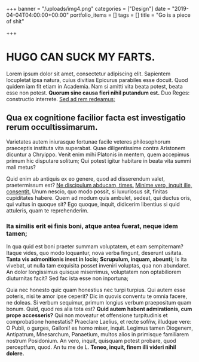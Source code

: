 +++
banner = "/uploads/img4.png"
categories = ["Design"]
date = "2019-04-04T04:00:00+00:00"
portfolio_items = []
tags = []
title = "Go is a piece of shit"

+++
# HUGO CAN SUCK MY FARTS.

Lorem ipsum dolor sit amet, consectetur adipiscing elit. Sapientem locupletat ipsa natura, cuius divitias Epicurus parabiles esse docuit. Quod quidem iam fit etiam in Academia. Nam si amitti vita beata potest, beata esse non potest. **Quorum sine causa fieri nihil putandum est.** Duo Reges: constructio interrete. [Sed ad rem redeamus;](http://loripsum.net/)

## Qua ex cognitione facilior facta est investigatio rerum occultissimarum.

Varietates autem iniurasque fortunae facile veteres philosophorum praeceptis instituta vita superabat. Quae diligentissime contra Aristonem dicuntur a Chryippo. Venit enim mihi Platonis in mentem, quem accepimus primum hic disputare solitum; Qui potest igitur habitare in beata vita summi mali metus?

Quid enim ab antiquis ex eo genere, quod ad disserendum valet, praetermissum est? [Ne discipulum abducam, times.](http://loripsum.net/) [Minime vero, inquit ille, consentit.](http://loripsum.net/) Unum nescio, quo modo possit, si luxuriosus sit, finitas cupiditates habere. Quem ad modum quis ambulet, sedeat, qui ductus oris, qui vultus in quoque sit? Ego quoque, inquit, didicerim libentius si quid attuleris, quam te reprehenderim.

### Ita similis erit ei finis boni, atque antea fuerat, neque idem tamen;

In qua quid est boni praeter summam voluptatem, et eam sempiternam? Itaque vides, quo modo loquantur, nova verba fingunt, deserunt usitata. **Tanta vis admonitionis inest in locis;** **Scrupulum, inquam, abeunti;** Is ita vivebat, ut nulla tam exquisita posset inveniri voluptas, qua non abundaret. An dolor longissimus quisque miserrimus, voluptatem non optabiliorem diuturnitas facit? Sed fac ista esse non inportuna;

Quia nec honesto quic quam honestius nec turpi turpius. Qui autem esse poteris, nisi te amor ipse ceperit? Dic in quovis conventu te omnia facere, ne doleas. Si verbum sequimur, primum longius verbum praepositum quam bonum. Quid, quod res alia tota est? **Quid autem habent admirationis, cum prope accesseris?** Qui non moveatur et offensione turpitudinis et comprobatione honestatis? Praeclare Laelius, et recte sofñw, illudque vere: O Publi, o gurges, Galloni! es homo miser, inquit. Legimus tamen Diogenem, Antipatrum, Mnesarchum, Panaetium, multos alios in primisque familiarem nostrum Posidonium. An vero, inquit, quisquam potest probare, quod perceptfum, quod. An tu me de L. **Teneo, inquit, finem illi videri nihil dolere.**
